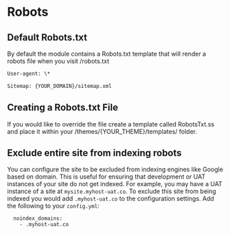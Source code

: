 # Robots

## Default Robots.txt

By default the module contains a Robots.txt template that will render a robots file when you visit /robots.txt

```html
User-agent: \*

Sitemap: {YOUR_DOMAIN}/sitemap.xml
```

## Creating a Robots.txt File

If you would like to override the file create a template called RobotsTxt.ss and place it within your /themes/{YOUR_THEME}/templates/ folder.

## Exclude entire site from indexing robots

You can configure the site to be excluded from indexing engines like Google based on domain. This is useful for ensuring that development or UAT instances of your site do not get indexed. For example, you may have a UAT instance of a site at `mysite.myhost-uat.co`. To exclude this site from being indexed you would add `.myhost-uat.co` to the configuration settings. Add the following to your `config.yml`:

```PlasticStudio\SEO:
  noindex_domains:
    - .myhost-uat.co
```






